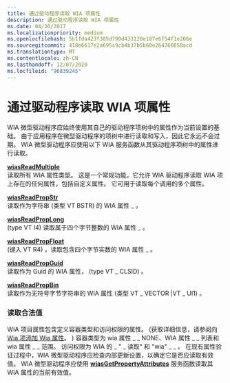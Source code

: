 ```yaml
---
title: 通过驱动程序读取 WIA 项属性
description: 通过驱动程序读取 WIA 项属性
ms.date: 04/20/2017
ms.localizationpriority: medium
ms.openlocfilehash: 5b1fda423f305d790d433128e187e6f54f1e206e
ms.sourcegitcommit: 418e6617e2a695c9cb4b37b5b60e264760858acd
ms.translationtype: MT
ms.contentlocale: zh-CN
ms.lasthandoff: 12/07/2020
ms.locfileid: "96839245"
---
```

# <a name="reading-wia-item-properties-by-a-driver"></a>通过驱动程序读取 WIA 项属性





WIA 微型驱动程序应始终使用其自己的驱动程序项树中的属性作为当前设置的基础。 由于应用程序在微型驱动程序的项树中进行读取和写入，因此它永远不会过期。 WIA 微型驱动程序应使用以下 WIA 服务函数从其驱动程序项树中的属性进行读取。

<a href="" id="wiasreadmultiple"></a>[**wiasReadMultiple**](/windows-hardware/drivers/ddi/wiamdef/nf-wiamdef-wiasreadmultiple)  
读取所有 WIA 属性类型。 这是一个常规功能，它允许 WIA 驱动程序读取 WIA 项上存在的任何属性，包括自定义属性。 它可用于读取每个调用的多个属性。

<a href="" id="wiasreadpropstr"></a>[**wiasReadPropStr**](/windows-hardware/drivers/ddi/wiamdef/nf-wiamdef-wiasreadpropstr)  
读取作为字符串 (类型 VT BSTR) 的 WIA 属性 \_ 。

<a href="" id="wiasreadproplong"></a>[**wiasReadPropLong**](/windows-hardware/drivers/ddi/wiamdef/nf-wiamdef-wiasreadproplong)  
 (type VT I4) 读取属于四个字节整数的 WIA 属性 \_ 。

<a href="" id="wiasreadpropfloat"></a>[**wiasReadPropFloat**](/windows-hardware/drivers/ddi/wiamdef/nf-wiamdef-wiasreadpropfloat)  
 (键入 VT R4) ，读取包含四个字节实数的 WIA 属性 \_ 。

<a href="" id="wiasreadpropguid"></a>[**wiasReadPropGuid**](/windows-hardware/drivers/ddi/wiamdef/nf-wiamdef-wiasreadpropguid)  
读取作为 Guid 的 WIA 属性， (type VT \_ CLSID) 。

<a href="" id="wiasreadpropbin"></a>[**wiasReadPropBin**](/windows-hardware/drivers/ddi/wiamdef/nf-wiamdef-wiasreadpropbin)  
读取作为无符号字节字符串的 WIA 属性 (类型 VT \_ VECTOR |VT \_ UI1) 。

### <a name="reading-legal-values"></a>读取合法值

WIA 项目属性包含定义容器类型和访问权限的属性。  (获取详细信息，请参阅向 [Wia 项添加 Wia 属性](adding-wia-properties-to-a-wia-item.md)。 ) 容器类型为 wia 属性 \_ \_ NONE、WIA 属性 \_ \_ 列表和 wia 属性 \_ \_ 范围。 访问权限为 WIA 的 \_ " \_ 读取" 和 "wia" \_ \_ 。 在现有属性验证过程中，WIA 微型驱动程序应检查内部更新设置，以确定它是否应读取有效值。 WIA 微型驱动程序应使用 [**wiasGetPropertyAttributes**](/windows-hardware/drivers/ddi/wiamdef/nf-wiamdef-wiasgetpropertyattributes) 服务函数读取其 WIA 属性的当前有效值。

 

